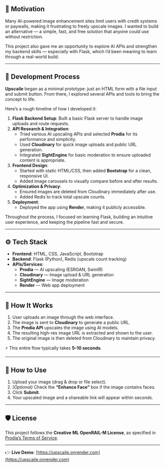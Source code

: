 ## 📌 Motivation

Many AI-powered image enhancement sites limit users with credit systems or paywalls, making it frustrating to freely upscale images. I wanted to build an alternative — a simple, fast, and free solution that anyone could use without restriction.

This project also gave me an opportunity to explore AI APIs and strengthen my backend skills — especially with Flask, which I’d been meaning to learn through a real-world build.

---

## 🧱 Development Process

**Upscaile** began as a minimal prototype: just an HTML form with a file input and submit button. From there, I explored several APIs and tools to bring the concept to life.

Here’s a rough timeline of how I developed it:

1. **Flask Backend Setup**: Built a basic Flask server to handle image uploads and route requests.
2. **API Research & Integration**:
   - Tried various AI upscaling APIs and selected **Prodia** for its performance and simplicity.
   - Used **Cloudinary** for quick image uploads and public URL generation.
   - Integrated **SightEngine** for basic moderation to ensure uploaded content is appropriate.
3. **Frontend Design**:
   - Started with static HTML/CSS, then added **Bootstrap** for a clean, responsive UI.
   - Added image carousels to visually compare before and after results.
4. **Optimization & Privacy**:
   - Ensured images are deleted from Cloudinary immediately after use.
   - Added Redis to track total upscale counts.
5. **Deployment**:
   - Deployed the app using **Render**, making it publicly accessible.

Throughout the process, I focused on learning Flask, building an intuitive user experience, and keeping the pipeline fast and secure.

---

## ⚙️ Tech Stack

- **Frontend**: HTML, CSS, JavaScript, Bootstrap  
- **Backend**: Flask (Python), Redis (upscale count tracking)  
- **APIs/Services**:
  - **Prodia** — AI upscaling (ESRGAN, SwinIR)
  - **Cloudinary** — Image upload & URL generation
  - **SightEngine** — Image moderation
  - **Render** — Web app deployment

---

## 🔄 How It Works

1. User uploads an image through the web interface.
2. The image is sent to **Cloudinary** to generate a public URL.
3. The **Prodia API** upscales the image using AI models.
4. The resulting high-res image URL is extracted and shown to the user.
5. The original image is then deleted from Cloudinary to maintain privacy.

⚡️ This entire flow typically takes **5–10 seconds**.

---

## 🚀 How to Use

1. Upload your image (drag & drop or file select).
2. *(Optional)* Check the **“Enhance Face”** box if the image contains faces.
3. Click **Submit**.
4. Your upscaled image and a shareable link will appear within seconds.

---

## 🛡 License

This project follows the **Creative ML OpenRAIL-M License**, as specified in [Prodia’s Terms of Service](https://prodia.com/terms).

---

👉 **Live Demo**: [https://upscaile.onrender.com](https://upscaile.onrender.com)
